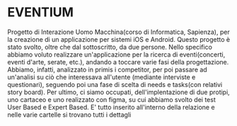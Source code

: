 # EVENTIUM
Progetto di Interazione Uomo Macchina(corso di Informatica, Sapienza), per la creazione di un applicazione per sistemi iOS e Android. 
Questo progetto è stato svolto, oltre che dal sottoscritto, da due persone.
Nello specifico abbiamo voluto realizzare un'applicazione per la ricerca di eventi(concerti, eventi d'arte, serate, etc.), andando a toccare varie fasi della progettazione.
Abbiamo, infatti, analizzato in primis i competitor, per poi passare ad un'analisi su ciò che interessava all'utente (mediante interviste e questionari), seguendo poi una fase di scelta di needs e tasks(con relativi story board). Per ultimo, ci siamo occupati, dell'implentazione di due protipi, uno cartaceo e uno realizzato con figma, su cui abbiamo svolto dei test User Based e Expert Based.
E' tutto inserito all'interno della relazione e nelle varie cartelle si trovano tutti i dettagli
